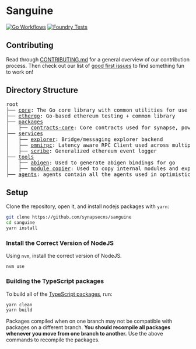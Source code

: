 # Sanguine

[![Go Workflows](https://github.com/synapsecns/sanguine/actions/workflows/go.yml/badge.svg)](https://github.com/synapsecns/sanguine/actions/workflows/go.yml)
[![Foundry Tests](https://github.com/synapsecns/sanguine/actions/workflows/foundry-tests.yml/badge.svg)](https://github.com/synapsecns/sanguine/actions/workflows/foundry-tests.yml)

## Contributing

Read through [CONTRIBUTING.md](./CONTRIBUTING.md) for a general overview of our contribution process.
Then check out our list of [good first issues](https://github.com/ethereum-optimism/optimism/contribute) to find something fun to work on!

## Directory Structure

<pre>
root
├── <a href="./core">core</a>: The Go core library with common utilities for use across the monorepo
├── <a href="./ethergo">ethergo</a>: Go-based ethereum testing + common library
├── <a href="./packages">packages</a>
│   ├── <a href="./packages/contracts-core">contracts-core</a>: Core contracts used for synapse, powered by <a href="https://github.com/foundry-rs/foundry">Foundry</a>
├── <a href="./tools">services</a>
│   ├── <a href="./services/explorer">explorer</a>: Bridge/messaging explorer backend
│   ├── <a href="./services/omnirpc">omnirpc</a>: Latency aware RPC Client used across multiple-chains at once
│   ├── <a href="./services/scribe">scribe</a>: Generalized ethereum event logger
├── <a href="./tools">tools</a>
│   ├── <a href="./tools/abigen">abigen</a>: Used to generate abigen bindings for go
│   ├── <a href="./tools/modulecopier">module copier</a>: Used to copy internal modules and export methods for testing
├── <a href="./agents">agents</a>: agents contain all the agents used in optimistic messaging
</pre>

## Setup

Clone the repository, open it, and install nodejs packages with `yarn`:

```bash
git clone https://github.com/synapsecns/sanguine
cd sanguine
yarn install
```

### Install the Correct Version of NodeJS

Using `nvm`, install the correct version of NodeJS.

```
nvm use
```

### Building the TypeScript packages

To build all of the [TypeScript packages](./packages), run:

```bash
yarn clean
yarn build
```

Packages compiled when on one branch may not be compatible with packages on a different branch.
**You should recompile all packages whenever you move from one branch to another.**
Use the above commands to recompile the packages.
